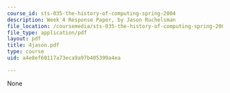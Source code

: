 ```yaml
---
course_id: sts-035-the-history-of-computing-spring-2004
description: Week 4 Response Paper, by Jason Ruchelsman
file_location: /coursemedia/sts-035-the-history-of-computing-spring-2004/a4e8ef60117a73eca9a97b405399a4ea_4jason.pdf
file_type: application/pdf
layout: pdf
title: 4jason.pdf
type: course
uid: a4e8ef60117a73eca9a97b405399a4ea

---
```

None